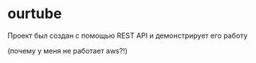 # ourtube
Проект был создан с помощью REST API и демонстрирует его работу

(почему у меня не работает aws?!)

